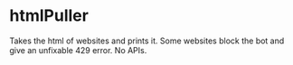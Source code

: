 # htmlPuller
Takes the html of websites and prints it. Some websites block the bot and give an unfixable 429 error. No APIs. 
